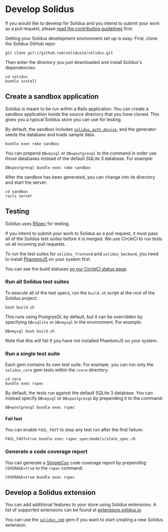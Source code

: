 # Develop Solidus

If you would like to develop for Solidus and you intend to submit your work as a
pull request, please [read the contributing guidelines][contributing] first.

Getting your Solidus development environment set up is easy. First, clone the
Solidus GitHub repo:

```shell
git clone git://github.com/solidusio/solidus.git
```

Then enter the directory you just downloaded and install Solidus's dependencies:

```shell
cd solidus
bundle install
```

## Create a sandbox application

Solidus is meant to be run within a Rails application. You can create a sandbox
application inside the source directory that you have cloned. This gives you a
typical Solidus store you can use for testing.

By default, the sandbox includes [`solidus_auth_devise`][solidus-auth-devise],
and the generator seeds the database and loads sample data.

```shell
bundle exec rake sandbox
```

You can prepend `DB=mysql` or `DB=postgresql` to the command in order use those
databases instead of the default SQLite 3 database. For example:

```shell
DB=postgresql bundle exec rake sandbox
``` 

After the sandbox has been generated, you can change into its directory and
start the server:

```
cd sandbox
rails server
```

[contributing]: https://github.com/solidusio/solidus/blob/master/CONTRIBUTING.md
[solidus-auth-devise]: https://github.com/solidusio/solidus_auth_devise

## Testing

Solidus uses [RSpec](http://rspec.info/) for testing.

If you intend to submit your work to Solidus as a pull request, it must pass all
of the Solidus test suites before it is merged. We use CircleCI to run tests on
all incoming pull requests.

To run the test suites for `solidus_frontend` and `solidus_backend`, you need to
install [PhantomJS](http://phantomjs.org/) on your system first.

You can see the build statuses [on our CircleCI status page][circleci].

### Run all Solidus test suites

To execute all of the test specs, run the `build.sh` script at the root of the
Solidus project:

```shell
bash build.sh
```

This runs using PostgresQL by default, but it can be overridden by specifying
`DB=sqlite` or `DB=mysql` in the environment. For example:

```shell
DB=mysql bash build.sh
```

Note that this will fail if you have not installed PhantomJS on your system.

### Run a single test suite

Each gem contains its own test suite. For example, you can run only the
`solidus_core` gem tests within the `/core` directory:

```shell
cd core
bundle exec rspec
```

By default, the tests run against the default SQLite 3 database. You can instead
specify `DB=mysql` or `DB=postgresql` by prepending it to the command:

```shell
DB=postgresql bundle exec rspec
```

#### Fail fast

You can enable `FAIL_FAST` to stop any test run after the first failure:

```shell
FAIL_FAST=true bundle exec rspec spec/models/state_spec.rb
``` 

### Generate a code coverage report

You can generate a [SimpleCov](https://github.com/colszowka/simplecov) code
coverage report by prepending `COVERAGE=true` to the `rspec` command:

```shell
COVERAGE=true bundle exec rspec
```

[circleci]: https://circleci.com/gh/solidusio/solidus

## Develop a Solidus extension

You can add additional features to your store using Solidus extensions. A list
of supported extensions can be found at [extensions.solidus.io][extensions].

You can use the [`solidus_cmd`][solidus-cmd] gem if you want to start creating a
new Solidus extension.

[extensions]: https://extensions.solidus.io
[solidus-cmd]: https://github.com/solidusio/solidus_cmd
